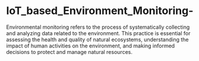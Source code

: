 # IoT_based_Environment_Monitoring-
Environmental monitoring refers to the process of systematically collecting and analyzing data  related to the environment. This practice is essential for assessing the health and quality of  natural ecosystems, understanding the impact of human activities on the environment, and  making informed decisions to protect and manage natural resources. 
